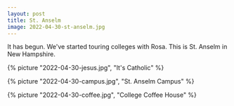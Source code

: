 ```yaml
---
layout: post
title: St. Anselm
image: 2022-04-30-st-anselm.jpg
---
```


It has begun. We've started touring colleges with Rosa. This is St. Anselm in
New Hampshire.

<!--more-->

{% picture "2022-04-30-jesus.jpg", "It's Catholic" %}

{% picture "2022-04-30-campus.jpg", "St. Anselm Campus" %}

{% picture "2022-04-30-coffee.jpg", "College Coffee House" %}
